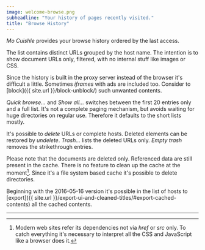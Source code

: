 ```yaml
---
image: welcome-browse.png
subheadline: "Your history of pages recently visited."
title: "Browse History"
---
```


*Mo Cuishle* provides your browse history ordered by the last access.
<!--more-->

The list contains distinct URLs grouped by the host name. The intention is to 
show document URLs only, filtered, with no internal stuff like images or CSS. 

Since the history is built in the proxy server instead of the browser it's 
difficult a little. Sometimes *iframes* with ads are included too. Consider to 
[block]({{ site.url }}/block-unblock/) such unwanted contents.

*Quick browse...* and *Show all...* switches between the first 20 entries only 
and a full list. It's not a complete paging mechanism, but avoids waiting for 
huge directories on regular use. Therefore it defaults to the short lists mostly.

It's possible to *delete* URLs or complete hosts. Deleted elements can be 
restored by *undelete*. *Trash...* lists the deleted URLs only. *Empty trash* 
removes the strikethrough entries.

Please note that the documents are deleted only. Referenced data are still 
present in the cache. There is no feature to clean up the cache at the 
moment[^1]. Since it's a file system based cache it's possible to delete 
directories.

Beginning with the 2016-05-16 version it's possible in the list of hosts to 
[export]({{ site.url }}/export-ui-and-cleaned-titles/#export-cached-contents)
all the cached contents.

----
[^1]: Modern web sites refer its dependencies not via *href* or *src* only. To 
      catch everything it's necessary to interpret all the CSS and JavaScript 
      like a browser does it.